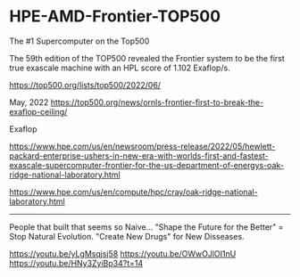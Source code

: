 # HPE-AMD-Frontier-TOP500

The #1 Supercomputer on the Top500

The 59th edition of the TOP500 revealed the Frontier system to be the first true exascale machine with an HPL score of 1.102 Exaflop/s.

https://top500.org/lists/top500/2022/06/

May, 2022
https://top500.org/news/ornls-frontier-first-to-break-the-exaflop-ceiling/

Exaflop

https://www.hpe.com/us/en/newsroom/press-release/2022/05/hewlett-packard-enterprise-ushers-in-new-era-with-worlds-first-and-fastest-exascale-supercomputer-frontier-for-the-us-department-of-energys-oak-ridge-national-laboratory.html

https://www.hpe.com/us/en/compute/hpc/cray/oak-ridge-national-laboratory.html

-----------

People that built that seems so Naive...
"Shape the Future for the Better" = Stop Natural Evolution.
"Create New Drugs" for New Disseases.

https://youtu.be/yLgMsqjsj58
https://youtu.be/OWwOJlOI1nU
https://youtu.be/HNy3ZyiBp34?t=14
